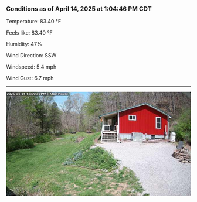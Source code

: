 ### Conditions as of April 14, 2025 at 1:04:46 PM CDT 

Temperature: 83.40 &deg;F

Feels like: 83.40 &deg;F

Humidity: 47%

Wind Direction: SSW

Windspeed: 5.4 mph

Wind Gust: 6.7 mph

---

<img src="./images/latest.jpeg"/>

